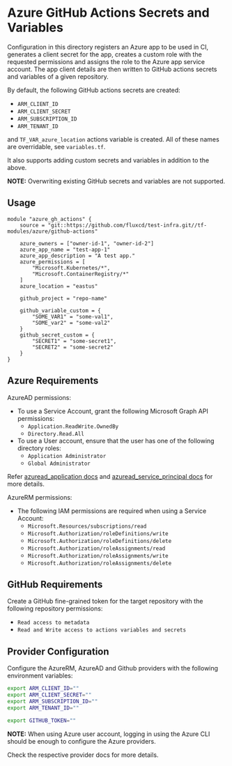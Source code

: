 # Azure GitHub Actions Secrets and Variables

Configuration in this directory registers an Azure app to be used in CI,
generates a client secret for the app, creates a custom role with the requested
permissions and assigns the role to the Azure app service account. The app
client details are then written to GitHub actions secrets and variables of a
given repository.

By default, the following GitHub actions secrets are created:
- `ARM_CLIENT_ID`
- `ARM_CLIENT_SECRET`
- `ARM_SUBSCRIPTION_ID`
- `ARM_TENANT_ID`

and `TF_VAR_azure_location` actions variable is created. All of these names
are overridable, see `variables.tf`.

It also supports adding custom secrets and variables in addition to the above.

**NOTE:** Overwriting existing GitHub secrets and variables are not supported.

## Usage

```hcl
module "azure_gh_actions" {
    source = "git::https://github.com/fluxcd/test-infra.git//tf-modules/azure/github-actions"

    azure_owners = ["owner-id-1", "owner-id-2"]
    azure_app_name = "test-app-1"
    azure_app_description = "A test app."
    azure_permissions = [
        "Microsoft.Kubernetes/*",
        "Microsoft.ContainerRegistry/*"
    ]
    azure_location = "eastus"

    github_project = "repo-name"

    github_variable_custom = {
        "SOME_VAR1" = "some-val1",
        "SOME_var2" = "some-val2"
    }
    github_secret_custom = {
        "SECRET1" = "some-secret1",
        "SECRET2" = "some-secret2"
    }
}
```

## Azure Requirements

AzureAD permissions:
- To use a Service Account, grant the following Microsoft Graph API permissions:
  - `Application.ReadWrite.OwnedBy`
  - `Directory.Read.All`
- To use a User account, ensure that the user has one of the following
  directory roles:
  - `Application Administrator`
  - `Global Administrator`

Refer [azuread_application docs](https://registry.terraform.io/providers/hashicorp/azuread/latest/docs/resources/application)
and [azuread_service_principal docs](https://registry.terraform.io/providers/hashicorp/azuread/latest/docs/resources/service_principal)
for more details.

AzureRM permissions:
- The following IAM permissions are required when using a Service Account:
  - `Microsoft.Resources/subscriptions/read`
  - `Microsoft.Authorization/roleDefinitions/write`
  - `Microsoft.Authorization/roleDefinitions/delete`
  - `Microsoft.Authorization/roleAssignments/read`
  - `Microsoft.Authorization/roleAssignments/write`
  - `Microsoft.Authorization/roleAssignments/delete`

## GitHub Requirements

Create a GitHub fine-grained token for the target repository with the following
repository permissions:
- `Read access to metadata`
- `Read and Write access to actions variables and secrets`

## Provider Configuration

Configure the AzureRM, AzureAD and Github providers with the following
environment variables:
```sh
export ARM_CLIENT_ID=""
export ARM_CLIENT_SECRET=""
export ARM_SUBSCRIPTION_ID=""
export ARM_TENANT_ID=""

export GITHUB_TOKEN=""
```

**NOTE:** When using Azure user account, logging in using the Azure CLI should
be enough to configure the Azure providers.

Check the respective provider docs for more details.
